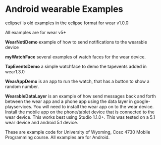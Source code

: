 Android wearable Examples
========

eclipse/ is old examples in the eclipse format for wear v1.0.0 

All examples are for wear v5+

<b>WearNotiDemo</b> example of how to send notifications to the wearable device

<b>myWatchFace</b> several examples of watch faces for the wear device.

<b>TapEventsDemo</b> a simple watchface to demo the tapevents added in wear1.3.0

<b>WearAppDemo</b> is an app to run the watch, that has a button to show a random number.

<b>WearableDataLayer</b> is an example of how send messages back and forth between the wear app and a phone app using the data layer in google-playservices.  You will need to install the wear app on to the wear device.  Install the mobile app on the phone/tablet device that is connected to the wear device. This works best using Studio 1.1.0+.  This was tested on a 5.1 wear device and android 5.1 device.


These are example code for University of Wyoming, Cosc 4730 Mobile Programming course. All examples are for Android.
